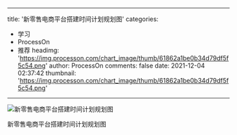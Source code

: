 
---
title: '新零售电商平台搭建时间计划规划图'
categories: 
 - 学习
 - ProcessOn
 - 推荐
headimg: 'https://img.processon.com/chart_image/thumb/61862a1be0b34d79df5f5c54.png'
author: ProcessOn
comments: false
date: 2021-12-04 02:37:42
thumbnail: 'https://img.processon.com/chart_image/thumb/61862a1be0b34d79df5f5c54.png'
---

<div>   
<img class="thumb" alt="新零售电商平台搭建时间计划规划图" src="https://img.processon.com/chart_image/thumb/61862a1be0b34d79df5f5c54.png" referrerpolicy="no-referrer">
<p>新零售电商平台搭建时间计划规划图</p>  
</div>
            